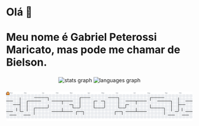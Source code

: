 <h1>Olá 👋 
<br><br>Meu nome é Gabriel Peterossi Maricato, mas pode me chamar de Bielson.</h1>

###

<div align="center">
  <img src="https://github-readme-stats.vercel.app/api?username=gabrielpmaricato&hide_title=false&hide_rank=false&show_icons=true&include_all_commits=true&count_private=true&disable_animations=false&theme=dracula&locale=en&hide_border=false&order=1" height="150" alt="stats graph"  />
  <img src="https://github-readme-stats.vercel.app/api/top-langs?username=gabrielpmaricato&locale=en&hide_title=false&layout=compact&card_width=320&langs_count=5&theme=dracula&hide_border=false&order=2" height="150" alt="languages graph"  />
</div>


###

<picture>
  <source media="(prefers-color-scheme: dark)" srcset="https://raw.githubusercontent.com/gabrielpmaricato/gabrielpmaricato/output/pacman-contribution-graph-dark.svg">
  <source media="(prefers-color-scheme: light)" srcset="https://raw.githubusercontent.com/gabrielpmaricato/gabrielpmaricato/output/pacman-contribution-graph.svg">
  <img alt="pacman contribution graph" src="https://raw.githubusercontent.com/gabrielpmaricato/gabrielpmaricato/output/pacman-contribution-graph.svg">
</picture>

###
